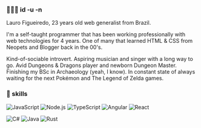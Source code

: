### 👨🏻‍💻 id -u -n
Lauro Figueiredo, 23 years old web generalist from Brazil.

I'm a self-taught programmer that has been working professionally with web technologies for 4 years. One of many that learned HTML & CSS from Neopets and Blogger back in the 00's.

Kind-of-sociable introvert. Aspiring musician and singer with a long way to go. Avid Dungeons & Dragons player and newborn Dungeon Master. Finishing my BSc in Archaeology (yeah, I know). In constant state of always waiting for the next Pokémon and The Legend of Zelda games.

### 🚀 skills
![JavaScript](https://img.shields.io/badge/JavaScript-f0db4f?style=for-the-badge&logo=javascript&logoColor=black)
![Node.js](https://img.shields.io/badge/Node.js-333333?style=for-the-badge&logo=node.js&logoColor=77B162)
![TypeScript](https://img.shields.io/badge/TypeScript-007ACC?style=for-the-badge&logo=typescript&logoColor=white)
![Angular](https://img.shields.io/badge/Angular-DE0031?style=for-the-badge&logo=angular&logoColor=white)
![React](https://img.shields.io/badge/React-282C34?style=for-the-badge&logo=react&logoColor=61DAFB)

![C#](https://img.shields.io/badge/C%23-9668D4?style=for-the-badge&logo=csharp&logoColor=white)
![Java](https://img.shields.io/badge/Java-EF2A2A?style=for-the-badge&logo=java&logoColor=white)
![Rust](https://img.shields.io/badge/Rust-000000?style=for-the-badge&logo=rust&logoColor=white)
